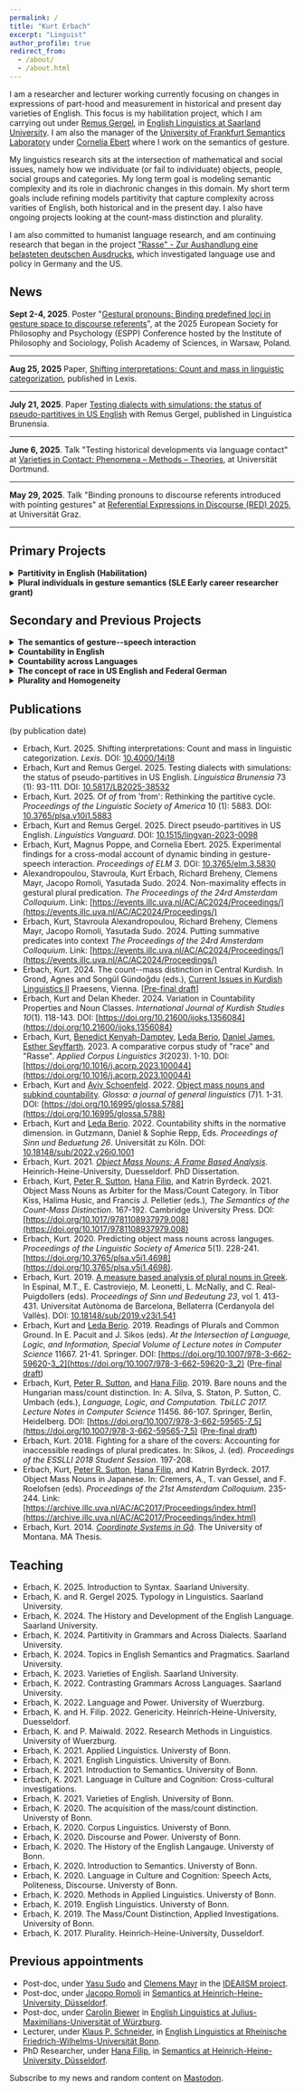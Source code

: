 ```yaml
---
permalink: /
title: "Kurt Erbach"
excerpt: "Linguist"  
author_profile: true
redirect_from: 
  - /about/
  - /about.html
---
```


I am a researcher and lecturer working currently focusing on changes in expressions of part-hood and measurement in historical and present day varieties of English. This focus is my habilitation project, which I am carrying out under [Remus Gergel](https://www.uni-saarland.de/lehrstuhl/gergel/facultystaff/englishlinguisticfaculty/prof-dr-remus-gergel.html), in [English Linguistics at Saarland University](https://www.uni-saarland.de/lehrstuhl/gergel.html). I am also the manager of the [University of Frankfurt Semantics Laboratory](https://osf.io/5974r/) under [Cornelia Ebert](https://user.uni-frankfurt.de/~coebert/) where I work on the semantics of gesture.

My linguistics research sits at the intersection of mathematical and social issues, namely how we individuate (or fail to individuate) objects, people, social groups and categories. My long term goal is modeling semantic complexity and its role in diachronic changes in this domain. My short term goals include refining models partitivity that capture complexity across varities of English, both historical and in the present day. I also have ongoing projects looking at the count-mass distinction and plurality. 

I am also committed to humanist language research, and am continuing research that began in the project ["Rasse" - Zur Aushandlung eine belasteten deutschen Ausdrucks](https://www.buergeruni.hhu.de/stabsstelle-buergeruniversitaet/foerderung/buergeruniversitaet-in-der-forschung/gefoerderte-projekte), which investigated language use and policy in Germany and the US. 

## News


**Sept 2-4, 2025**. Poster "[Gestural pronouns: Binding predefined loci in gesture space to discourse referents](https://espp2025.ifispan.edu.pl/programme/posters/post-0000ff.gestural-pronouns-binding-predefined-loci-in-gestu)", at the 2025 European Society for Philosophy and Psychology (ESPP) Conference hosted by the Institute of Philosophy and Sociology, Polish Academy of Sciences, in Warsaw, Poland.

***

**Aug 25, 2025** Paper, [Shifting interpretations: Count and mass in linguistic categorization](http://journals.openedition.org/lexis/8840), published in Lexis.

***

**July 21, 2025**. Paper [Testing dialects with simulations: the status of pseudo-partitives in US English](https://doi.org/10.5817/LB2025-38532) with Remus Gergel, published in Linguistica Brunensia.

***

**June 6, 2025**. Talk "Testing historical developments via language contact" at [Varieties in Contact: Phenomena – Methods – Theories](https://germanistik.kuwi.tu-dortmund.de/variationslinguistik/varietaetenkontakt/), at Universität Dortmund.

***

**May 29, 2025**. Talk "Binding pronouns to discourse referents introduced with pointing gestures" at [Referential Expressions in Discourse (RED) 2025](https://sfb-redundancy-deficiency.uni-graz.at/de/konferenzen/mismatches-in-anaphoric-relations/), at Universität Graz.

***




## Primary Projects
<details>
<summary><b>Partitivity in English (Habilitation)</b></summary>
<br>

Looking at the interaction of semantic and syntactic structures for expressing partitive and pseudo-partitive meaning in the history of English, this project motivates a new model of language change that captures these interactions to predict present day variation.
<br>
<br>
<b>Output</b><br>
 <ul>
  <li>"Direct pseudo-partitives in US English", with <a href="https://www.uni-saarland.de/lehrstuhl/gergel/facultystaff/englishlinguisticfaculty/prof-dr-remus-gergel.html">Remus Gergel.</a> (<a href="https://doi.org/10.1515/lingvan-2023-0098">Paper</a>)</li>
   <ul>
     <li><b>In a sentence</b>: A corpus study shows regular use of direct pseudo-partitives with measures in US English and we aruge for distinct syntactic strucures for measure and container readings of pseudo-partitives.</li>
   </ul>
   <li>"Of <i>of</i> from 'from': Rethinking the partitive cycle".(<a href="https://doi.org/10.3765/plsa.v10i1.5883">Paper</a>)</li>
   <ul>
     <li><b>In a sentence</b>: I argue that pseudo-partitives are the result of reanalysis of "of" rather than grammaticalizatoin.</li>
   </ul>
   <li>"Testing dialects with simulations: The status of pseudo-partitives in US English", with <a href="https://www.uni-saarland.de/lehrstuhl/gergel/facultystaff/englishlinguisticfaculty/prof-dr-remus-gergel.html">Remus Gergel</a> (<a href="https://doi.org/10.5817/LB2025-38532">Paper</a>)</li>
   <ul>
     <li><b>In a sentence</b>: Experiments corroborate corpus results showing that speakers of US English prefer measure readings of direct pseudo-partitives than container readings.</li>
   </ul>
  <li>"Testing historical developments via language contact". (Talk at <a href="https://germanistik.kuwi.tu-dortmund.de/variationslinguistik/varietaetenkontakt/">Varietätenkontakt: Phänomene - Methoden - Theorien</a>)</li>
   <ul>
     <li><b>In a sentence</b>: Across varieties of English, direct pseudo-partitives are a stable phenomonen suggesting that this is due to language internal change rather than language or dialectal contact.</li>
   </ul>
  <li>"Partitives in the Grammatical History Germanic Languages" (R&R)</li>
   <ul>
     <li><b>In a sentence</b>: Across Germanic languages there has been a general shift from genitive case being used for both partitive and pseudo-paritive structures to the disambiguation of these structures in various ways.</li>
   </ul>

</ul>   
</details>

<details>
<summary><b>Plural individuals in gesture semantics (SLE Early career researcher grant)</b></summary>
<br>
The target of this research project is number within gesture semantics, namely whether the discourse referent introduced by a singular palm-up gesture—i.e. showing the palm of one hand as if presenting something—is interpreted as a singular or plural when occurring as a co-speech gesture with the utterance of a plural individual like "Sam and Diane"
<br>
<br>
<b>Output</b><br>
 <ul>
   <li>Singular gestures and plural individuals. (Talk at the Semantics Colloquium of Goethe-University, Frankfurt</li>
 </ul>   
</details>




## Secondary and Previous Projects
<details>
<summary><b>The semantics of gesture--speech interaction</b></summary>
<br>
Looking at multi-modal anaphora, such as verbal pronouns binding to discourse referents introduced by co-speech gestures, this project motivates a novel analyses for the semantics of dynamic binding  in gesture-speech interaction.
<br>
<br>
<b>Output</b><br>
 <ul>
   <li>Experimental findings of dynamic binding  in gesture-speech interaction, with <a href="https://user.uni-frankfurt.de/~coebert/">Cornelia Ebert</a> and Magnus Poppe. (<a href="https://journals.linguisticsociety.org/proceedings/index.php/ELM/article/view/5830/5607">Paper</a>; <a href="https://osf.io/5974r/">OSF repository</a>)</li>
   <li>Non-maximality effects in gestural plural predication, with Stavroula Alexandropoulou (first author), Richard Breheny, Clemens Mayr, Jacopo Romoli, Yasutada Sudo. (<a href="https://drive.google.com/file/d/17VvnuAaSq6w8hgvgWnc4odjWEFY4hunO/view">Paper</a>)
   </li>
   <li>Binding presuppositions to iconic gestures, with <a href="https://user.uni-frankfurt.de/~coebert/">Cornelia Ebert</a> and Magnus Poppe. (Talk at <a href="https://www.uni-goettingen.de/de/dimensions+of+iconicity/688691.html">Dimensions of Iconicity in the Visual Modality</a>)</li>
   <li>Binding pronouns to discourse referents introduced with pointing gestures, with <a href="https://user.uni-frankfurt.de/~coebert/">Cornelia Ebert</a> and Magnus Poppe. (Talk at <a href="https://red.uni-koeln.de/red-2025-mismatches-in-anaphoric-relations">Mismatches in anaphoric relations (RED 25)</a>)</li>
   <li>Gestural pronouns: Binding predefined loci in gesture space to discourse referents, with <a href="https://user.uni-frankfurt.de/~coebert/">Cornelia Ebert</a>. (Poster at <a href="https://www.europeanspp.org/">the 2025 European Society for Philosophy and Psychology (ESPP) Conference</a>)</li>
 </ul>   
</details>

<details>
<summary><b>Countability in English</b></summary>
<br>

<b>Output</b>
<ul>
  <li>Diachronic analyses</li>
    <ul>
      <li>The development of the collectivization construction in English (R&R)</li>
      <li>Number classifying to number marking: Change in English countability (Forthcoming in <a href="[https://journals.openedition.org/lexis/?lang=en](https://ojs.ub.uni-konstanz.de/sub/index.php/sub)">Proceedings of Sinn und Bedeutung</a> 29)</li>
    </ul>
  <li>Countability in present Day Englishes</li>
    <ul>
      <li>Shifting interpretations: Count and mass in linguistic categorization <a href="https://doi.org/10.5817/LB2025-38532">[Paper]</a></li>
      <li>Countability shifts in the normative dimension, with <a href="https://ledaberio.com/">Leda Berio</a> (<a href="https://kerbach2.github.io/erbach_berio_2021_countability_in_the_normative_dimension.pdf">Paper</a>).</li>
      <li>Varieties of mass/count interpretation of hybrid nouns, with <a href="https://www.ucl.ac.uk/~ucjtudo/">Yasu Sudo</a> (<a href="https://dgfs2023.uni-koeln.de/sites/dgfs2023/Booklet/DGfS2023_Cologne_ConferenceBooklet.pdf#page=136">Abstract</a>).</li>
    </ul>
</ul>
<!-- Towards a history of the English countability system ([Slides](https://www.google.com/url?q=https%3A%2F%2Fkerbach2.github.io%2Fpapers%2FErbach_2022_slides_Hist_Eng_countability_.pdf&sa=D&sntz=1&usg=AOvVaw1SgvVMJf5HSKYSlBdv8knb) from the 2022 [Workshop on Part-whole structures in natural language](https://sites.google.com/view/part-whole-workshop)). -->
<!-- Counting and categorizing: The relationship between the mass/count distinction and thought, with [Leda Berio](https://ledaberio.com/), ([Slides](https://user.phil.hhu.de/~filip/Erbach.Berio.pdf)). -->
</details>


<details>
<summary><b>Countability across Languages</b></summary>
<br>

<b>Output</b><br>
 <ul>
   <li>Sorani Kurdish</li>
      <ul>
          <li>The count-mass distinction in Central Kurdish (<a href="https://kerbach2.github.io/papers/Erbach_forthcoming_the_count-mass_distinction_in_Central_Kurdish.pdf">[Paper]</a>).</li>
          <li>Variation in Countability Properties and Noun Classes; Countability in Central Kurdish, with Delan Kheder (<a href="http://www.ijoks.com/tr/download/article-file/3389302">Paper</a>).</li>
      </ul>
  <li>Greek</li>
     <ul>
        <li>The acquisition of object mass noun</li>
       <li>Object mass nouns in Greek, with Vasileia Skrimpa ([Abstract](https://www.linguisticsociety.org/abstract/object-mass-nouns-greek)).</li>
        <li>A measure based analysis of plural nouns in Greek (<a href="https://semanticsarchive.net/Archive/Tg3ZGI2M/Erbach.pdf">Paper</a>).</li>
       </ul>
  <li>Hungarian</li>
     <ul> 
       <li>Bare nouns and the Hungarian mass/count distinction, with <a href="http://peter-sutton.co.uk">Peter R. Sutton</a>, <a href="https://user.phil.hhu.de/~filip/">Hana Filip</a> (<a href="https://link.springer.com/chapter/10.1007/978-3-662-59565-7_5#citeas">Paper</a>).</li>
        <li>Object mass nouns and subkind countability, with <a href="https://avivschoenfeld.wordpress.com/">Aviv Schoenfeld</a> (<a href="https://www.glossa-journal.org/article/id/5788/">Paper</a>, <a href="https://github.com/kerbach2/subkindcountability022022">Repository</a>).</li>
     </ul>
  <li>Japanese</li>
     <ul>
       <li>Object Mass Nouns as Arbiter for the Mass/Count Category, with <a href="http://peter-sutton.co.uk">Peter R. Sutton</a>, <a href="https://user.phil.hhu.de/~filip/">Hana Filip</a>, and Katrin Byrdeck (<a href="https://doi.org/10.1017/9781108937979.008">Paper</a>).</li>
      <li>Object Mass Nouns in Japanese, with <a href="http://peter-sutton.co.uk">Peter R. Sutton</a>, <a href="https://user.phil.hhu.de/~filip/">Hana Filip</a>, and Katrin Byrdeck (<a href="https://semanticsarchive.net/Archive/jZiM2FhZ/AC2017-Proceedings.pdf">Paper</a>).</li>
    </ul>
  <li>Predicting object mass nouns across languges (<a href="http://journals.linguisticsociety.org/proceedings/index.php/PLSA/article/view/4698">Paper</a>).</li>
  </ul>
 
</details>

<details>
<summary><b>The concept of raⅽe in US English and Federal German</b></summary>
<br>

<b>Output</b>
  <ul>
    <li>How do Germans and US-Americans Conceive of Raⅽe? Using Corpus Analysis and Semantic Feature Production Tasks to Compare the Structure of Raⅽe Conceptions, with <a href="https://www.philosophie.hhu.de/personal/philosophie-vi-philosophie-des-geistes-und-der-kognition/mitarbeiter/innen/benedict-kenyah-damptey">Benedict Kenyah-Damptey</a>, <a href="https://ledaberio.com/">Leda Berio</a>, <a href="https://philpeople.org/profiles/daniel-james-1">Daniel James</a>,  (Under review; <a href="https://github.com/kerbach2/dasRwort">Repository</a>).</li>
    <li>A comparative corpus study of "raⅽe" and "Rasse", with <a href="https://www.philosophie.hhu.de/personal/philosophie-vi-philosophie-des-geistes-und-der-kognition/mitarbeiter/innen/benedict-kenyah-damptey">Benedict Kenyah-Damptey</a>, <a href="https://ledaberio.com/">Leda Berio</a>, <a href="https://philpeople.org/profiles/daniel-james-1">Daniel James</a>, <a href="https://user.phil.hhu.de/~seyffarth/index.html">Esther Seyffarth</a>, (<a href="https://www.sciencedirect.com/science/article/abs/pii/S2666799123000047?via%3Dihub">Paper</a>).</li>
  </ul>
</details>


<details>
<summary><b>Plurality and Homogeneity</b></summary>
<br>

<b>Output</b>
  <ul>
    <li><a href="https://ling.auf.net/lingbuzz/007987">Putting Plural Definites into Context</a>, with <a href="https://www.isi.hhu.de/bereiche-des-institutes/semantik/romoli">Jacopo Romoli</a>, <a href="https://www.ucl.ac.uk/~ucjtudo/">Yasu Sudo</a>, <a href="https://profiles.ucl.ac.uk/9638">Richard Breheny</a>, and <a href="https://www.uni-goettingen.de/de/clemens+steiner-mayr/569384.html">Clemens Mayr</a> (Under Review)</li>
    <li><a href="https://drive.google.com/file/d/1VV5-P5HDyYr0FjkxG1dMAR8Wc0wGjvIX/view?usp=sharing">Putting summative predicates into context</a>, with <a href="https://scholar.google.com/citations?user=R9WZe8IAAAAJ">Stavroula Alexandropoulou</a>, <a href="https://profiles.ucl.ac.uk/9638">Richard Breheny</a>, <a href="https://www.uni-goettingen.de/de/clemens+steiner-mayr/569384.html">Clemens Mayr</a>, <a href="https://www.isi.hhu.de/bereiche-des-institutes/semantik/romoli">Jacopo Romoli</a>, and <a href="https://www.ucl.ac.uk/~ucjtudo/">Yasu Sudo</a></li>
    <li><a href="https://drive.google.com/file/d/17VvnuAaSq6w8hgvgWnc4odjWEFY4hunO/view?usp=sharing">Non-maximality effects in gestural plural predication</a>, with <a href="https://scholar.google.com/citations?user=R9WZe8IAAAAJ">Stavroula Alexandropoulou</a>, <a href="https://profiles.ucl.ac.uk/9638">Richard Breheny</a>, <a href="https://www.uni-goettingen.de/de/clemens+steiner-mayr/569384.html">Clemens Mayr</a>, <a href="https://www.isi.hhu.de/bereiche-des-institutes/semantik/romoli">Jacopo Romoli</a>, and <a href="https://www.ucl.ac.uk/~ucjtudo/">Yasu Sudo</a></li>
    <li>Fighting for a share of the covers: Accounting for inaccessible readings of plural predicates (<a href="http://esslli2018.folli.info/wp-content/uploads/Proceedings-of-the-ESSLLI-2018-Student-Session.pdf">Paper</a>).</li>
    <li>Readings of Plurals and Common Ground, with <a href="https://ledaberio.com/">Leda Berio</a> (<a href="https://link.springer.com/chapter/10.1007/978-3-662-59620-3_2">Paper</a>).</li>
  </ul>

</details>



## Publications
(by publication date)
* Erbach, Kurt. 2025. Shifting interpretations: Count and mass in linguistic categorization. *Lexis*. DOI: [10.4000/14i18](https://doi.org/10.4000/14i18)
* Erbach, Kurt and Remus Gergel. 2025. Testing dialects with simulations: the status of pseudo-partitives in US English. *Linguistica Brunensia* 73 (1): 93-111. DOI: [10.5817/LB2025-38532](https://doi.org/10.5817/LB2025-38532)
* Erbach, Kurt. 2025. Of *of* from 'from': Rethinking the partitive cycle. *Proceedings of the Linguistic Society of America* 10 (1): 5883. DOI: [10.3765/plsa.v10i1.5883](https://doi.org/10.3765/plsa.v10i1.5883)
* Erbach, Kurt and Remus Gergel. 2025. Direct pseudo-partitives in US English. *Linguistics Vanguard*. DOI: [10.1515/lingvan-2023-0098](https://doi.org/10.1515/lingvan-2023-0098)
* Erbach, Kurt, Magnus Poppe, and Cornelia Ebert. 2025. Experimental findings for a cross-modal account of dynamic binding in gesture-speech interaction. *Proceedings of ELM 3*. DOI: [10.3765/elm.3.5830](https://doi.org/10.3765/elm.3.5830)
* Alexandropoulou, Stavroula, Kurt Erbach, Richard Breheny, Clemens Mayr, Jacopo Romoli, Yasutada Sudo. 2024. Non-maximality effects in gestural plural predication. *The Proceedings of the 24rd Amsterdam Colloquium*. Link: [https://events.illc.uva.nl/AC/AC2024/Proceedings/](https://events.illc.uva.nl/AC/AC2024/Proceedings/)
* Erbach, Kurt, Stavroula Alexandropoulou, Richard Breheny, Clemens Mayr, Jacopo Romoli, Yasutada Sudo. 2024. Putting summative predicates into context *The Proceedings of the 24rd Amsterdam Colloquium*. Link: [https://events.illc.uva.nl/AC/AC2024/Proceedings/](https://events.illc.uva.nl/AC/AC2024/Proceedings/)
* Erbach, Kurt. 2024. The count--mass distinction in Central Kurdish. In Grond, Agnes and Songül Gündoğdu (eds.), [Current Issues in Kurdish Linguistics II](https://ickl-conference.org/current-issues-in-kurdish-linguistics-ii/) Praesens, Vienna. [[Pre-final draft](https://kerbach2.github.io/papers/Erbach_forthcoming_the_count-mass_distinction_in_Central_Kurdish.pdf)]
* Erbach, Kurt and Delan Kheder. 2024. Variation in Countability Properties and Noun Classes. *International Journal of Kurdish Studies 10*(1). 118-143. DOI: [https://doi.org/10.21600/ijoks.1356084](https://doi.org/10.21600/ijoks.1356084)
* Erbach, Kurt, [Benedict Kenyah-Damptey](https://www.philosophie.hhu.de/personal/philosophie-vi-philosophie-des-geistes-und-der-kognition/mitarbeiter/innen/benedict-kenyah-damptey), [Leda Berio](https://ledaberio.com/), [Daniel James](https://philpeople.org/profiles/daniel-james-1), [Esther Seyffarth](https://user.phil.hhu.de/~seyffarth/index.html). 2023. A comparative corpus study of "race" and "Rasse". *Applied Corpus Linguistics 3*(2023). 1-10. DOI: [https://doi.org/10.1016/j.acorp.2023.100044](https://doi.org/10.1016/j.acorp.2023.100044)
* Erbach, Kurt and [Aviv Schoenfeld](https://avivschoenfeld.wordpress.com/). 2022. [Object mass nouns and subkind countability](https://www.glossa-journal.org/article/id/5788/). *Glossa: a journal of general linguistics* (7)1. 1-31. DOI: [https://doi.org/10.16995/glossa.5788](https://doi.org/10.16995/glossa.5788)
* Erbach, Kurt and [Leda Berio](https://ledaberio.com/). 2022. Countability shifts in the normative dimension. in Gutzmann, Daniel & Sophie Repp, Eds. *Proceedings of Sinn und Beduetung 26*. Universität zu Köln. DOI: [10.18148/sub/2022.v26i0.1001](https://doi.org/10.18148/sub/2022.v26i0.1001)
* Erbach, Kurt. 2021. *[Object Mass Nouns: A Frame Based Analysis](https://docserv.uni-duesseldorf.de/servlets/DerivateServlet/Derivate-59676/kurt%20erbach.thesis.pdf)*. Heinrich-Heine-University, Duesseldorf. PhD Dissertation.
* Erbach, Kurt, [Peter R. Sutton](http://peter-sutton.co.uk), [Hana Filip](https://user.phil.hhu.de/~filip/), and Katrin Byrdeck. 2021. Object Mass Nouns as Arbiter for the Mass/Count Category. In Tibor Kiss, Halima Husic, and Francis J. Pelletier (eds.), *The Semantics of the Count-Mass Distinction*. 167-192. Cambridge University Press. DOI: [https://doi.org/10.1017/9781108937979.008](https://doi.org/10.1017/9781108937979.008)
* Erbach, Kurt. 2020. Predicting object mass nouns across languges. *Proceedings of the Linguistic Society of America* 5(1). 228-241. [https://doi.org/10.3765/plsa.v5i1.4698](https://doi.org/10.3765/plsa.v5i1.4698).
* Erbach, Kurt. 2019. [A measure based analysis of plural nouns in Greek](https://semanticsarchive.net/Archive/Tg3ZGI2M/Erbach.pdf). In Espinal, M.T., E. Castroviejo, M. Leonetti, L. McNally, and C. Real-Puigdollers (eds). *Proceedings of Sinn und Bedeutung 23*, vol 1. 413-431. Universitat Autònoma de Barcelona, Bellaterra (Cerdanyola del Vallès). DOI: [10.18148/sub/2019.v23i1.541](https://doi.org/10.18148/sub/2019.v23i1.541)
* Erbach, Kurt and [Leda Berio](https://ledaberio.com/). 2019. Readings of Plurals and Common Ground. In E. Pacuit and J. Sikos (eds). *At the Intersection of Language, Logic, and Information, Special Volume of Lecture notes in Computer Science* 11667. 21-41. Springer. DOI: [https://doi.org/10.1007/978-3-662-59620-3_2](https://doi.org/10.1007/978-3-662-59620-3_2) ([Pre-final draft](https://kerbach2.github.io/papers/erbach_berio_2019_plurals_common_ground.pdf))
* Erbach, Kurt, [Peter R. Sutton](http://peter-sutton.co.uk), and [Hana Filip](https://user.phil.hhu.de/~filip/). 2019. Bare nouns and the Hungarian mass/count distinction. In: A. Silva, S. Staton, P. Sutton, C. Umbach (eds.), *Language, Logic, and Computation. TbiLLC 2017. Lecture Notes in Computer Science* 11456. 86-107. Springer, Berlin, Heidelberg. DOI: [https://doi.org/10.1007/978-3-662-59565-7_5](https://doi.org/10.1007/978-3-662-59565-7_5) ([Pre-final draft](https://kerbach2.github.io/papers/erbach_sutton_filip_2019_Hungarian.pdf))
* Erbach, Kurt. 2018. Fighting for a share of the covers: Accounting for inaccessible readings of plural predicates. In: Sikos, J. (ed). *Proceedings of the ESSLLI 2018 Student Session*. 197-208.
* Erbach, Kurt, [Peter R. Sutton](http://peter-sutton.co.uk), [Hana Filip](https://user.phil.hhu.de/~filip/), and Katrin Byrdeck. 2017. Object Mass Nouns in Japanese. In: Cremers, A., T. van Gessel, and F. Roelofsen (eds). *Proceedings of the 21st Amsterdam Colloquium*. 235-244. Link: [https://archive.illc.uva.nl/AC/AC2017/Proceedings/index.html](https://archive.illc.uva.nl/AC/AC2017/Proceedings/index.html)
* Erbach, Kurt. 2014. [*Coordinate Systems in Gã*](https://scholarworks.umt.edu/etd/4289/). The University of Montana. MA Thesis.

## Teaching

* Erbach, K. 2025. Introduction to Syntax. Saarland University.
* Erbach, K. and R. Gergel 2025. Typology in Linguistics. Saarland University.
* Erbach, K. 2024. The History and Development of the English Language. Saarland University.
* Erbach, K. 2024. Partitivity in Grammars and Across Dialects. Saarland University.
* Erbach, K. 2024. Topics in English Semantics and Pragmatics. Saarland University.
* Erbach, K. 2023. Varieties of English. Saarland University. 
* Erbach, K. 2022. Contrasting Grammars Across Languages. Saarland University.
* Erbach, K. 2022. Language and Power. University of Wuerzburg.
* Erbach, K. and H. Filip. 2022. Genericity. Heinrich-Heine-University, Duesseldorf.
* Erbach, K. and P. Maiwald. 2022. Research Methods in Linguistics. University of Wuerzburg.
* Erbach, K. 2021. Applied Linguistics. Universty of Bonn.
* Erbach, K. 2021. English Linguistics. University of Bonn.
* Erbach, K. 2021. Introduction to Semantics. University of Bonn.
* Erbach, K. 2021. Language in Culture and Cognition: Cross-cultural investigations.
* Erbach, K. 2021. Varieties of English. University of Bonn.
* Erbach, K. 2020. The acquisition of the mass/count distinction. Universty of Bonn.
* Erbach, K. 2020. Corpus Linguistics. Universty of Bonn.
* Erbach, K. 2020. Discourse and Power. Universty of Bonn.
* Erbach, K. 2020. The History of the English Langauge. Universty of Bonn.
* Erbach, K. 2020. Introduction to Semantics. Universty of Bonn.
* Erbach, K. 2020. Language in Culture and Cognition: Speech Acts, Politeness, Discourse. Universty of Bonn.
* Erbach, K. 2020. Methods in Applied Linguistics. Universty of Bonn.
* Erbach, K. 2019. English Linguistics. Universty of Bonn.
* Erbach, K. 2019. The Mass/Count Distinction, Applied Investigations. University of Bonn.
* Erbach, K. 2017. Plurality. Heinrich-Heine-University, Dusseldorf.

## Previous appointments
* Post-doc, under [Yasu Sudo](https://www.ucl.ac.uk/~ucjtudo/) and [Clemens Mayr](https://www.uni-goettingen.de/de/clemens+steiner-mayr/569384.html) in the [IDEAlISM project](https://dynamicalternatives.wordpress.com/).
* Post-doc, under [Jacopo Romoli](https://www.isi.hhu.de/bereiche-des-institutes/semantik/romoli) in [Semantics at Heinrich-Heine-University, Düsseldorf](https://www.isi.hhu.de/bereiche-des-institutes/semantik).
* Post-doc, under [Carolin Biewer](https://www.neuphil.uni-wuerzburg.de/en/anglistik/abteilungen/englische-sprachwissenschaft/team/biewer/) in [English Linguistics at Julius-Maximilians-Universität of Würzburg](https://www.neuphil.uni-wuerzburg.de/en/anglistik/abteilungen/englische-sprachwissenschaft/startseite/). 
* Lecturer, under [Klaus P. Schneider](https://www.applied-linguistics.uni-bonn.de/en/people/emeritus/schneider), in [English Linguistics at Rheinische Friedrich-Wilhelms-Universität Bonn](https://www.applied-linguistics.uni-bonn.de/en). 
* PhD Researcher, under [Hana Filip](https://user.phil.hhu.de/~filip/Publications.htm), in [Semantics at Heinrich-Heine-University, Düsseldorf](https://www.isi.hhu.de/). 

Subscribe to my news and random content on <a rel="me" href="https://lingo.lol/@kerbach2">Mastodon</a>.
